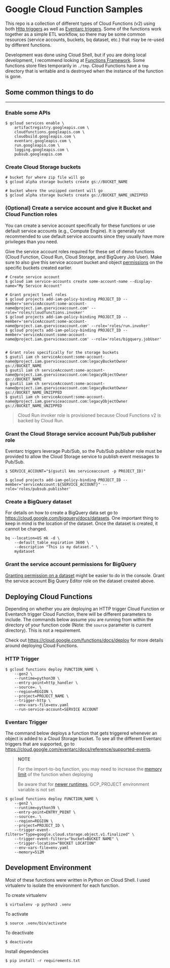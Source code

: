 # Google Cloud Function Samples

This repo is a collection of different types of Cloud Functions (v2) using both [Http triggers](https://cloud.google.com/functions/docs/calling/http) as well as [Eventarc triggers](https://cloud.google.com/functions/docs/calling/eventarc). Some of the functions work together as a simple ETL workflow, so there may be some common resources (service accounts, buckets, bq dataset, etc.) that may be re-used by different functions. 

Development was done using Cloud Shell, but if you are doing local development, I recommend looking at [Functions Framework](https://cloud.google.com/functions/docs/functions-framework). Some functions store files temporarily in `./tmp`. Cloud Functions have a `tmp` directory that is writable and is destroyed when the instance of the function is gone.

## Some common things to do

---

### Enable some APIs

```
$ gcloud services enable \
    artifactregistry.googleapis.com \
    cloudfunctions.googleapis.com \
    cloudbuild.googleapis.com \
    eventarc.googleapis.com \
    run.googleapis.com \
    logging.googleapis.com \
    pubsub.googleapis.com
```

### Create Cloud Storage buckets

```
# bucket for where zip file will go
$ gcloud alpha storage buckets create gs://BUCKET_NAME

# bucket where the unzipped content will go
$ gcloud alpha storage buckets create gs://BUCKET_NAME_UNZIPPED
```

### (Optional) Create a service account and give it Bucket and Cloud Function roles

You can create a service account specifically for these functions or use default service accounts (e.g., Compute Engine). It is generally not recommended to use default service accounts since they usually have more privileges than you need. 

Give the service account roles required for these set of demo functions (Cloud Function, Cloud Run, Cloud Storage, and BigQuery Job User). Make sure to also give this service account bucket and object [permissions](https://cloud.google.com/storage/docs/access-control/iam-gsutil) on the specific buckets created earlier.

```
# Create service account
$ gcloud iam service-accounts create some-account-name --display-name="My Service Account" 

# Grant project level roles
$ gcloud projects add-iam-policy-binding PROJECT_ID --member='serviceAccount:some-account-name@project.iam.gserviceaccount.com' --role='roles/cloudfunctions.invoker' 
$ gcloud projects add-iam-policy-binding PROJECT_ID --member='serviceAccount:some-account-name@project.iam.gserviceaccount.com' --role='roles/run.invoker' 
$ gcloud projects add-iam-policy-binding PROJECT_ID --member='serviceAccount:some-account-name@project.iam.gserviceaccount.com' --role='roles/bigquery.jobUser'


# Grant roles specifically for the storage buckets
$ gsutil iam ch serviceAccount:some-account-name@project.iam.gserviceaccount.com:legacyBucketOwner gs://BUCKET_NAME
$ gsutil iam ch serviceAccount:some-account-name@project.iam.gserviceaccount.com:legacyObjectOwner gs://BUCKET_NAME
$ gsutil iam ch serviceAccount:some-account-name@project.iam.gserviceaccount.com:legacyBucketOwner gs://BUCKET_NAME_UNZIPPED
$ gsutil iam ch serviceAccount:some-account-name@project.iam.gserviceaccount.com:legacyObjectOwner gs://BUCKET_NAME_UNZIPPED
```

> Cloud Run invoker role is provisioned because Cloud Functions v2 is backed by Cloud Run.

### Grant the Cloud Storage service account Pub/Sub publisher role

Eventarc triggers leverage Pub/Sub, so the Pub/Sub publisher role must be provided to allow the Cloud Storage service to publish event messages to Pub/Sub. 

```
$ SERVICE_ACCOUNT="$(gsutil kms serviceaccount -p PROJECT_ID)"

$ gcloud projects add-iam-policy-binding PROJECT_ID --member="serviceAccount:${SERVICE_ACCOUNT}" --role='roles/pubsub.publisher'
```

### Create a BigQuery dataset

For details on how to create a BigQuery data set go to https://cloud.google.com/bigquery/docs/datasets. One important thing to keep in mind is the location of the dataset. Once the dataset is created, it cannot be changed.

```
bq --location=US mk -d \
    --default_table_expiration 3600 \
    --description "This is my dataset." \
    mydataset
```

### Grant the service account permissions for BigQuery

[Granting permission on a dataset](https://cloud.google.com/bigquery/docs/dataset-access-controls) might be easier to do in the console. Grant the service account Big Query Editor role on the dataset created above.

## Deploying Cloud Functions

Depending on whether you are deploying an HTTP trigger Cloud Function or Eventarch trigger Cloud Function, there will be different parameters to include. The commands below assume you are running from within the directory of your function code (Note: the `source` parameter is current directory). This is not a requirement. 

Check out https://cloud.google.com/functions/docs/deploy for more details around deploying Cloud Functions. 

### HTTP Trigger

```
$ gcloud functions deploy FUNCTION_NAME \
    --gen2 \
    --runtime=python30 \
    --entry-point=http_handler \
    --source=. \
    --region=REGION \
    --project=PROJECT_NAME \
    --trigger-http \
    --env-vars-file=env.yaml
    --run-service-account=SERVICE ACCOUNT
```

### Eventarc Trigger

The command below deploys a function that gets triggered whenever an object is added to a Cloud Storage bucket. To see all the different Eventarc triggers that are supported, go to https://cloud.google.com/eventarc/docs/reference/supported-events.

> **NOTE**
>
> For the import-to-bq function, you may need to increase the [memory limit](https://cloud.google.com/functions/docs/configuring/memory) of the function when deploying
>
> Be aware that for [newer runtimes](https://cloud.google.com/functions/docs/configuring/env-var#newer_runtimes), GCP_PROJECT environment variable is not set

```
$ gcloud functions deploy FUNCTION_NAME \
    --gen2 \
    --runtime=python39 \
    --entry-point=ENTRY_POINT \
    --source=. \
    --region=REGION \
    --project=PROJECT_ID \
    --trigger-event-filters="type=google.cloud.storage.object.v1.finalized" \
    --trigger-event-filters="bucket=BUCKET NAME" \
    --trigger-location="BUCKET LOCATION"
    --env-vars-file=env.yaml
    --memory=512M
```

## Development Environment

Most of these functions were written in Python on Cloud Shell. I used virtualenv to isolate the environment for each function. 

To create virtualenv

```
$ virtualenv -p python3 .venv
```

To activate

```
$ source .venv/bin/activate
```

To deactivate

```
$ deactivate
```

Install dependencies

```
$ pip install -r requirements.txt
```